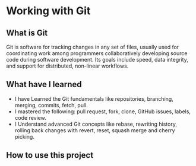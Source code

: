 # Working with Git

## What is Git
Git is software for tracking changes in any set of files, usually used for coordinating work among programmers collaboratively developing source code during software development. Its goals include speed, data integrity, and support for distributed, non-linear workflows.

## What have I learned
* I have Learned the Git fundamentals like repositories, branching, merging, commits, fetch, pull.
* I mastered the following: pull request, fork, clone, GitHub issues, labels, code review.
* I Understand advanced Git concepts like rebase, rewriting history, rolling back changes with revert, reset, squash merge and cherry picking.

## How to use this project

